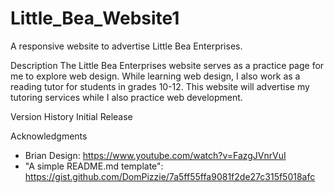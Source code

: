 # Little_Bea_Website1

A responsive website to advertise Little Bea Enterprises.

Description
The Little Bea Enterprises website serves as a practice page for me to explore web design.
While learning web design, I also work as a reading tutor for students in grades 10-12.
This website will advertise my tutoring services while I also practice web development.

Version History
Initial Release

Acknowledgments
 - Brian Design: https://www.youtube.com/watch?v=FazgJVnrVuI
 - "A simple README.md template": https://gist.github.com/DomPizzie/7a5ff55ffa9081f2de27c315f5018afc
